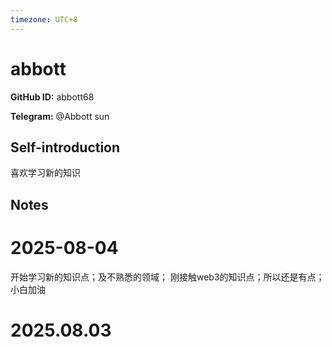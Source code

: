 ```yaml
---
timezone: UTC+8
---
```


# abbott

**GitHub ID:** abbott68

**Telegram:** @Abbott sun

## Self-introduction

喜欢学习新的知识

## Notes

<!-- Content_START -->
# 2025-08-04

开始学习新的知识点；及不熟悉的领域；
刚接触web3的知识点；所以还是有点；小白加油

# 2025.08.03


<!-- Content_END -->
